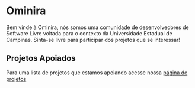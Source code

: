 # Ominira

Bem vinde à Ominira, nós somos uma comunidade de desenvolvedores de Software Livre voltada para o contexto da Universidade Estadual de Campinas. Sinta-se livre para participar dos projetos que se interessar!

## Projetos Apoiados
Para uma lista de projetos que estamos apoiando acesse nossa [página de projetos](projects.md)